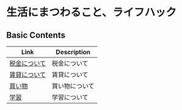# 生活にまつわること、ライフハック

## Basic Contents

| Link                                | Description    |
| ----------------------------------- | -------------- |
| [税金について](tax.md)              | 税金について   |
| [賃貸について](rental_apartment.md) | 賃貸について   |
| [買い物](shopping.md)               | 買い物について |
| [学習](learning.md)                 | 学習について   |
